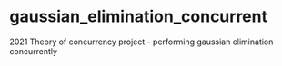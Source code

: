 # gaussian_elimination_concurrent
2021 Theory of concurrency project - performing gaussian elimination concurrently
